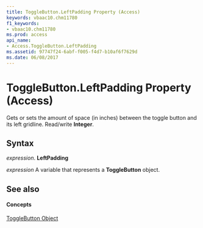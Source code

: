 ```yaml
---
title: ToggleButton.LeftPadding Property (Access)
keywords: vbaac10.chm11780
f1_keywords:
- vbaac10.chm11780
ms.prod: access
api_name:
- Access.ToggleButton.LeftPadding
ms.assetid: 97747f24-6abf-f005-f4d7-b10af6f7629d
ms.date: 06/08/2017
---
```



# ToggleButton.LeftPadding Property (Access)

Gets or sets the amount of space (in inches) between the toggle button and its left gridline. Read/write **Integer**.


## Syntax

 _expression_. **LeftPadding**

 _expression_ A variable that represents a **ToggleButton** object.


## See also


#### Concepts


[ToggleButton Object](togglebutton-object-access.md)

